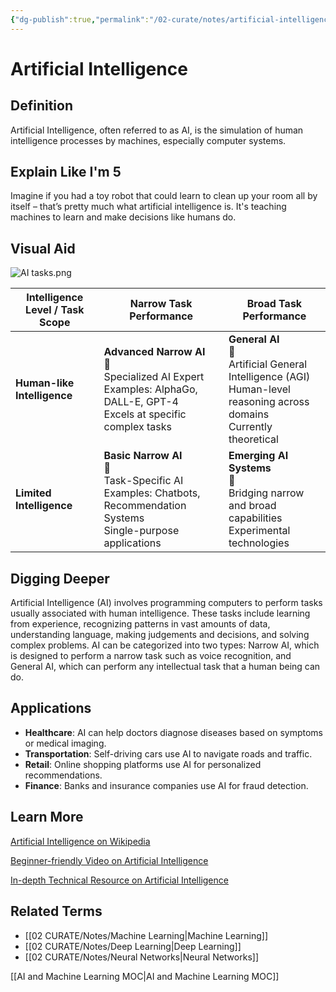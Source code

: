 ```yaml
---
{"dg-publish":true,"permalink":"/02-curate/notes/artificial-intelligence/","title":"Artificial Intelligence","tags":["ai","machine-learning"]}
---
```


# Artificial Intelligence 

## **Definition**  
Artificial Intelligence, often referred to as AI, is the simulation of human intelligence processes by machines, especially computer systems.

## **Explain Like I'm 5**  
Imagine if you had a toy robot that could learn to clean up your room all by itself – that’s pretty much what artificial intelligence is. It's teaching machines to learn and make decisions like humans do.

## **Visual Aid**  
![AI tasks.png](/img/user/04%20META/Assets/AI%20tasks.png)

|Intelligence Level / Task Scope|Narrow Task Performance|Broad Task Performance|
|---|---|---|
|**Human-like Intelligence**|**Advanced Narrow AI**  <br>🤖  <br>Specialized AI Expert  <br>Examples: AlphaGo, DALL-E, GPT-4  <br>Excels at specific complex tasks|**General AI**  <br>🧠  <br>Artificial General Intelligence (AGI)  <br>Human-level reasoning across domains  <br>Currently theoretical|
|**Limited Intelligence**|**Basic Narrow AI**  <br>💬  <br>Task-Specific AI  <br>Examples: Chatbots, Recommendation Systems  <br>Single-purpose applications|**Emerging AI Systems**  <br>🔄  <br>Bridging narrow and broad capabilities  <br>Experimental technologies|

## **Digging Deeper**
Artificial Intelligence (AI) involves programming computers to perform tasks usually associated with human intelligence. These tasks include learning from experience, recognizing patterns in vast amounts of data, understanding language, making judgements and decisions, and solving complex problems. AI can be categorized into two types: Narrow AI, which is designed to perform a narrow task such as voice recognition, and General AI, which can perform any intellectual task that a human being can do.

## **Applications**  
* **Healthcare**: AI can help doctors diagnose diseases based on symptoms or medical imaging.
* **Transportation**: Self-driving cars use AI to navigate roads and traffic.
* **Retail**: Online shopping platforms use AI for personalized recommendations.
* **Finance**: Banks and insurance companies use AI for fraud detection.

## **Learn More**  
[Artificial Intelligence on Wikipedia](https://en.wikipedia.org/wiki/Artificial_intelligence)

[Beginner-friendly Video on Artificial Intelligence](https://youtu.be/2ePf9rue1Ao)

[In-depth Technical Resource on Artificial Intelligence](http://ai.stanford.edu/~nilsson/OnlinePubs-Nils/PublishedPapers/survey.pdf)

## **Related Terms**  
- [[02 CURATE/Notes/Machine Learning\|Machine Learning]]
- [[02 CURATE/Notes/Deep Learning\|Deep Learning]]
- [[02 CURATE/Notes/Neural Networks\|Neural Networks]]

[[AI and Machine Learning MOC\|AI and Machine Learning MOC]]
